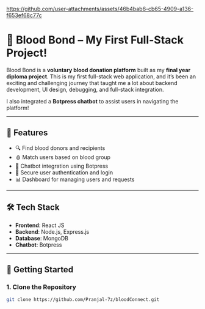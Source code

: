 




https://github.com/user-attachments/assets/46b4bab6-cb65-4909-a136-f653ef68c77c
# 🚀 Blood Bond – My First Full-Stack Project!

Blood Bond is a **voluntary blood donation platform** built as my **final year diploma project**. This is my first full-stack web application, and it’s been an exciting and challenging journey that taught me a lot about backend development, UI design, debugging, and full-stack integration.

I also integrated a **Botpress chatbot** to assist users in navigating the platform!

---

## 🌟 Features

- 🔍 Find blood donors and recipients
- 🩸 Match users based on blood group
- 💬 Chatbot integration using Botpress
- 🔐 Secure user authentication and login
- 📊 Dashboard for managing users and requests

---

## 🛠️ Tech Stack

- **Frontend**: React JS  
- **Backend**: Node.js, Express.js  
- **Database**: MongoDB  
- **Chatbot**: Botpress  


---

## 🚀 Getting Started

### 1. Clone the Repository

```bash
git clone https://github.com/Pranjal-7z/bloodConnect.git


